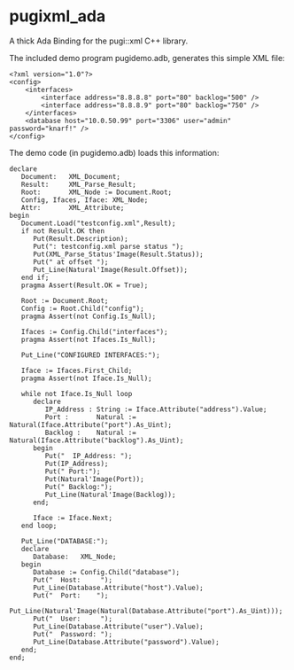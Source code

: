 # pugixml_ada
A thick Ada Binding for the pugi::xml C++ library.

The included demo program pugidemo.adb, generates this 
simple XML file:

    <?xml version="1.0"?>
    <config>
        <interfaces>
            <interface address="8.8.8.8" port="80" backlog="500" />
            <interface address="8.8.8.9" port="80" backlog="750" />
        </interfaces>
        <database host="10.0.50.99" port="3306" user="admin" password="knarf!" />
    </config>

The demo code (in pugidemo.adb) loads this information:

    declare
       Document:   XML_Document;
       Result:     XML_Parse_Result;
       Root:       XML_Node := Document.Root;
       Config, Ifaces, Iface: XML_Node;
       Attr:       XML_Attribute;
    begin
       Document.Load("testconfig.xml",Result);
       if not Result.OK then
          Put(Result.Description);
          Put(": testconfig.xml parse status ");
          Put(XML_Parse_Status'Image(Result.Status));
          Put(" at offset ");
          Put_Line(Natural'Image(Result.Offset));
       end if;
       pragma Assert(Result.OK = True);
 
       Root := Document.Root;
       Config := Root.Child("config");
       pragma Assert(not Config.Is_Null);
 
       Ifaces := Config.Child("interfaces");
       pragma Assert(not Ifaces.Is_Null);
 
       Put_Line("CONFIGURED INTERFACES:");
 
       Iface := Ifaces.First_Child;
       pragma Assert(not Iface.Is_Null);
       
       while not Iface.Is_Null loop
          declare
             IP_Address : String := Iface.Attribute("address").Value;
             Port :       Natural := Natural(Iface.Attribute("port").As_Uint);
             Backlog :    Natural := Natural(Iface.Attribute("backlog").As_Uint);
          begin
             Put("  IP_Address: ");
             Put(IP_Address);
             Put(" Port:");
             Put(Natural'Image(Port));
             Put(" Backlog:");
             Put_Line(Natural'Image(Backlog));
          end;
 
          Iface := Iface.Next;
       end loop;
 
       Put_Line("DATABASE:");
       declare
          Database:   XML_Node;
       begin
          Database := Config.Child("database");
          Put("  Host:     ");
          Put_Line(Database.Attribute("host").Value);
          Put("  Port:    ");
          Put_Line(Natural'Image(Natural(Database.Attribute("port").As_Uint)));
          Put("  User:     ");
          Put_Line(Database.Attribute("user").Value);
          Put("  Password: ");
          Put_Line(Database.Attribute("password").Value);
       end;
    end;
